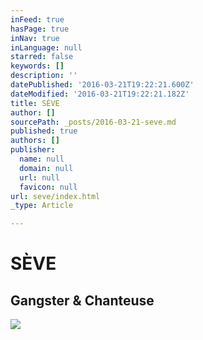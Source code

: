 ```yaml
---
inFeed: true
hasPage: true
inNav: true
inLanguage: null
starred: false
keywords: []
description: ''
datePublished: '2016-03-21T19:22:21.600Z'
dateModified: '2016-03-21T19:22:21.182Z'
title: SÈVE
author: []
sourcePath: _posts/2016-03-21-seve.md
published: true
authors: []
publisher:
  name: null
  domain: null
  url: null
  favicon: null
url: seve/index.html
_type: Article

---
```

# SÈVE

## Gangster & Chanteuse
![](https://the-grid-user-content.s3-us-west-2.amazonaws.com/efc2b8a0-2cc8-4040-a611-ca2296b81274.jpg)